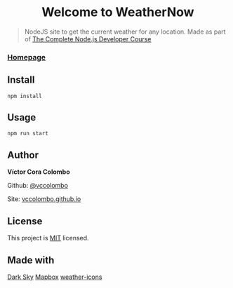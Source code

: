 <h1 align="center">Welcome to WeatherNow</h1>

> NodeJS site to get the current weather for any location.
> Made as part of [The Complete Node.js Developer Course](https://www.udemy.com/course/the-complete-nodejs-developer-course-2/)

### [Homepage](https://vccolombo-weather-site.herokuapp.com/)

## Install

```terminal
npm install
```

## Usage

```terminal
npm run start
```

## Author

**Víctor Cora Colombo**

Github: [@vccolombo](https://github.com/vccolombo)

Site: [vccolombo.github.io](https://vccolombo.github.io)

## License

This project is [MIT](https://github.com/vccolombo/weathe) licensed.

## Made with

[Dark Sky](https://darksky.net/poweredby/)
[Mapbox](https://www.mapbox.com/)
[weather-icons](https://github.com/erikflowers/weather-icons)

